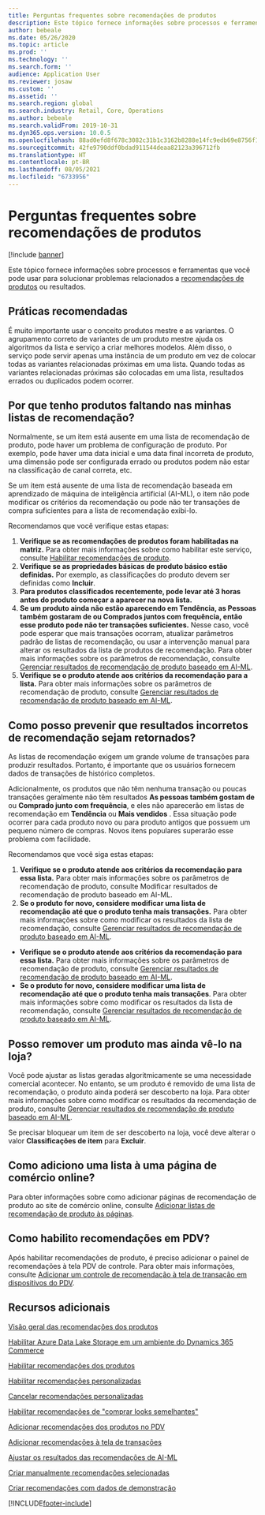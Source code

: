 ```yaml
---
title: Perguntas frequentes sobre recomendações de produtos
description: Este tópico fornece informações sobre processos e ferramentas que você pode usar para solucionar problemas relacionados a recomendações de produtos ou resultados.
author: bebeale
ms.date: 05/26/2020
ms.topic: article
ms.prod: ''
ms.technology: ''
ms.search.form: ''
audience: Application User
ms.reviewer: josaw
ms.custom: ''
ms.assetid: ''
ms.search.region: global
ms.search.industry: Retail, Core, Operations
ms.author: bebeale
ms.search.validFrom: 2019-10-31
ms.dyn365.ops.version: 10.0.5
ms.openlocfilehash: 88ad0efd8f678c3082c31b1c3162b8288e14fc9edb69e8756f1641461b808e07
ms.sourcegitcommit: 42fe9790ddf0bdad911544deaa82123a396712fb
ms.translationtype: HT
ms.contentlocale: pt-BR
ms.lasthandoff: 08/05/2021
ms.locfileid: "6733956"
---
```

# <a name="product-recommendations-faq"></a>Perguntas frequentes sobre recomendações de produtos


[!include [banner](includes/banner.md)]

Este tópico fornece informações sobre processos e ferramentas que você pode usar para solucionar problemas relacionados a [recomendações de produtos](product-recommendations.md) ou resultados.

## <a name="best-practices"></a>Práticas recomendadas
É muito importante usar o conceito produtos mestre e as variantes. O agrupamento correto de variantes de um produto mestre ajuda os algoritmos da lista e serviço a criar melhores modelos. Além disso, o serviço pode servir apenas uma instância de um produto em vez de colocar todas as variantes relacionadas próximas em uma lista. Quando todas as variantes relacionadas próximas são colocadas em uma lista, resultados errados ou duplicados podem ocorrer.

## <a name="why-are-products-missing-from-my-recommendation-lists"></a>Por que tenho produtos faltando nas minhas listas de recomendação?

Normalmente, se um item está ausente em uma lista de recomendação de produto, pode haver um problema de configuração de produto. Por exemplo, pode haver uma data inicial e uma data final incorreta de produto, uma dimensão pode ser configurada errado ou produtos podem não estar na classificação de canal correta, etc.

Se um item está ausente de uma lista de recomendação baseada em aprendizado de máquina de inteligência artificial (AI-ML), o item não pode modificar os critérios da recomendação ou pode não ter transações de compra suficientes para a lista de recomendação exibi-lo.

Recomendamos que você verifique estas etapas:
1. **Verifique se as recomendações de produtos foram habilitadas na matriz.** Para obter mais informações sobre como habilitar este serviço, consulte [Habilitar recomendações de produto](enable-product-recommendations.md).
1. **Verifique se as propriedades básicas de produto básico estão definidas.** Por exemplo, as classificações do produto devem ser definidas como **Incluir**.
1. **Para produtos classificados recentemente, pode levar até 3 horas antes do produto começar a aparecer na nova lista.**
1. **Se um produto ainda não estão aparecendo em Tendência, as Pessoas também gostaram de ou Comprados juntos com frequência, então esse produto pode não ter transações suficientes.** Nesse caso, você pode esperar que mais transações ocorram, atualizar parâmetros padrão de listas de recomendação, ou usar a intervenção manual para alterar os resultados da lista de produtos de recomendação. Para obter mais informações sobre os parâmetros de recomendação, consulte [Gerenciar resultados de recomendação de produto baseado em AI-ML](modify-product-recommendation-results.md).
1. **Verifique se o produto atende aos critérios da recomendação para a lista.** Para obter mais informações sobre os parâmetros de recomendação de produto, consulte [Gerenciar resultados de recomendação de produto baseado em AI-ML](modify-product-recommendation-results.md).

## <a name="how-can-i-prevent-poor-recommendation-results-from-being-returned"></a>Como posso prevenir que resultados incorretos de recomendação sejam retornados?

As listas de recomendação exigem um grande volume de transações para produzir resultados. Portanto, é importante que os usuários fornecem dados de transações de histórico completos.

Adicionalmente, os produtos que não têm nenhuma transação ou poucas transações geralmente não têm resultados **As pessoas também gostam de** ou **Comprado junto com frequência**, e eles não aparecerão em listas de recomendação em **Tendência** ou **Mais vendidos** . Essa situação pode ocorrer para cada produto novo ou para produto antigos que possuem um pequeno número de compras. Novos itens populares superarão esse problema com facilidade.

Recomendamos que você siga estas etapas:
1. **Verifique se o produto atende aos critérios da recomendação para essa lista.** Para obter mais informações sobre os parâmetros de recomendação de produto, consulte Modificar resultados de recomendação de produto baseado em AI-ML.
1. **Se o produto for novo, considere modificar uma lista de recomendação até que o produto tenha mais transações.** Para obter mais informações sobre como modificar os resultados da lista de recomendação, consulte [Gerenciar resultados de recomendação de produto baseado em AI-ML](modify-product-recommendation-results.md).


- **Verifique se o produto atende aos critérios da recomendação para essa lista.** Para obter mais informações sobre os parâmetros de recomendação de produto, consulte [Gerenciar resultados de recomendação de produto baseado em AI-ML](modify-product-recommendation-results.md).
- **Se o produto for novo, considere modificar uma lista de recomendação até que o produto tenha mais transações**. Para obter mais informações sobre como modificar os resultados da lista de recomendação, consulte [Gerenciar resultados de recomendação de produto baseado em AI-ML](modify-product-recommendation-results.md).

## <a name="can-i-remove-a-product-but-still-see-it-in-the-store"></a>Posso remover um produto mas ainda vê-lo na loja?

Você pode ajustar as listas geradas algoritmicamente se uma necessidade comercial acontecer. No entanto, se um produto é removido de uma lista de recomendação, o produto ainda poderá ser descoberto na loja. Para obter mais informações sobre como modificar os resultados da recomendação de produto, consulte [Gerenciar resultados de recomendação de produto baseado em AI-ML](modify-product-recommendation-results.md).

Se precisar bloquear um item de ser descoberto na loja, você deve alterar o valor **Classificações de item** para **Excluir**.

## <a name="how-do-i-add-a-list-to-an-e-commerce-page"></a>Como adiciono uma lista à uma página de comércio online?

Para obter informações sobre como adicionar páginas de recomendação de produto ao site de comércio online, consulte [Adicionar listas de recomendação de produto às páginas](./product-recommendations.md).

## <a name="how-do-i-enable-recommendations-on-pos"></a>Como habilito recomendações em PDV?

Após habilitar recomendações de produto, é preciso adicionar o painel de recomendações à tela PDV de controle. Para obter mais informações, consulte [Adicionar um controle de recomendação à tela de transação em dispositivos do PDV](add-recommendations-control-pos-screen.md).

## <a name="additional-resources"></a>Recursos adicionais

[Visão geral das recomendações dos produtos](product-recommendations.md)

[Habilitar Azure Data Lake Storage em um ambiente do Dynamics 365 Commerce](enable-adls-environment.md)

[Habilitar recomendações dos produtos](enable-product-recommendations.md)

[Habilitar recomendações personalizadas](personalized-recommendations.md)

[Cancelar recomendações personalizadas](personalization-gdpr.md)

[Habilitar recomendações de "comprar looks semelhantes"](shop-similar-looks.md)

[Adicionar recomendações dos produtos no PDV](product.md)

[Adicionar recomendações à tela de transações](add-recommendations-control-pos-screen.md)

[Ajustar os resultados das recomendações de AI-ML](modify-product-recommendation-results.md)

[Criar manualmente recomendações selecionadas](create-editorial-recommendation-lists.md)

[Criar recomendações com dados de demonstração](product-recommendations-demo-data.md)


[!INCLUDE[footer-include](../includes/footer-banner.md)]